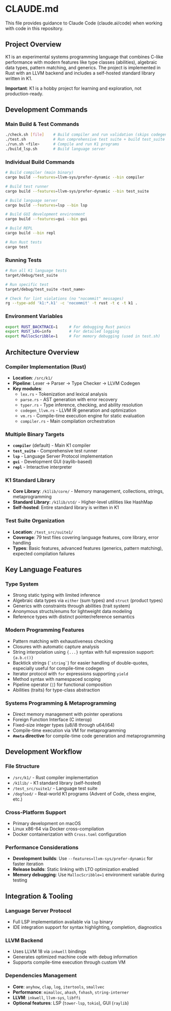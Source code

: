 # CLAUDE.md

This file provides guidance to Claude Code (claude.ai/code) when working with code in this repository.

## Project Overview

K1 is an experimental systems programming language that combines C-like performance with modern features like type classes (abilities), algebraic data types, pattern matching, and generics. The project is implemented in Rust with an LLVM backend and includes a self-hosted standard library written in K1.

**Important**: K1 is a hobby project for learning and exploration, not production-ready.

## Development Commands

### Main Build & Test Commands
```bash
./check.sh [file]    # Build compiler and run validation (skips codegen/linking if file specified)
./test.sh            # Run comprehensive test suite + build test_suite and compiler binaries
./run.sh <file>      # Compile and run K1 programs
./build_lsp.sh       # Build language server
```

### Individual Build Commands
```bash
# Build compiler (main binary)
cargo build --features=llvm-sys/prefer-dynamic --bin compiler

# Build test runner
cargo build --features=llvm-sys/prefer-dynamic --bin test_suite

# Build language server
cargo build --features=lsp --bin lsp

# Build GUI development environment
cargo build --features=gui --bin gui

# Build REPL
cargo build --bin repl

# Run Rust tests
cargo test
```

### Running Tests
```bash
# Run all K1 language tests
target/debug/test_suite

# Run specific test
target/debug/test_suite <test_name>

# Check for lint violations (no "nocommit" messages)
rg --type-add 'k1:*.k1' -c 'nocommit' -t rust -t c -t k1 .
```

### Environment Variables
```bash
export RUST_BACKTRACE=1     # For debugging Rust panics
export RUST_LOG=info        # For detailed logging
export MallocScribble=1     # For memory debugging (used in test.sh)
```

## Architecture Overview

### Compiler Implementation (Rust)
- **Location**: `/src/k1/`
- **Pipeline**: Lexer → Parser → Type Checker → LLVM Codegen
- **Key modules**:
  - `lex.rs` - Tokenization and lexical analysis
  - `parse.rs` - AST generation with error recovery  
  - `typer.rs` - Type inference, checking, and ability resolution
  - `codegen_llvm.rs` - LLVM IR generation and optimization
  - `vm.rs` - Compile-time execution engine for static evaluation
  - `compiler.rs` - Main compilation orchestration

### Multiple Binary Targets
- **`compiler`** (default) - Main K1 compiler
- **`test_suite`** - Comprehensive test runner
- **`lsp`** - Language Server Protocol implementation
- **`gui`** - Development GUI (raylib-based)
- **`repl`** - Interactive interpreter

### K1 Standard Library
- **Core Library**: `/k1lib/core/` - Memory management, collections, strings, metaprogramming
- **Standard Library**: `/k1lib/std/` - Higher-level utilities like HashMap
- **Self-hosted**: Entire standard library is written in K1

### Test Suite Organization
- **Location**: `/test_src/suite1/`
- **Coverage**: 79 test files covering language features, core library, error handling
- **Types**: Basic features, advanced features (generics, pattern matching), expected compilation failures

## Key Language Features

### Type System
- Strong static typing with limited inference
- Algebraic data types via `either` (sum types) and `struct` (product types)  
- Generics with constraints through abilities (trait system)
- Anonymous structs/enums for lightweight data modeling
- Reference types with distinct pointer/reference semantics

### Modern Programming Features  
- Pattern matching with exhaustiveness checking
- Closures with automatic capture analysis
- String interpolation using `{...}` syntax with full expression support: `{a.b.c()}`
- Backtick strings (`` `string` ``) for easier handling of double-quotes, especially useful for compile-time codegen
- Iterator protocol with `for` expressions supporting `yield`
- Method syntax with namespaced scoping
- Pipeline operator (`|`) for functional composition
- Abilities (traits) for type-class abstraction

### Systems Programming & Metaprogramming
- Direct memory management with pointer operations
- Foreign Function Interface (C interop)
- Fixed-size integer types (u8/i8 through u64/i64)
- Compile-time execution via VM for metaprogramming
- **`#meta` directive** for compile-time code generation and metaprogramming

## Development Workflow

### File Structure
- `/src/k1/` - Rust compiler implementation
- `/k1lib/` - K1 standard library (self-hosted)
- `/test_src/suite1/` - Language test suite
- `/dogfood/` - Real-world K1 programs (Advent of Code, chess engine, etc.)

### Cross-Platform Support
- Primary development on macOS
- Linux x86-64 via Docker cross-compilation
- Docker containerization with `Cross.toml` configuration

### Performance Considerations
- **Development builds**: Use `--features=llvm-sys/prefer-dynamic` for faster iteration
- **Release builds**: Static linking with LTO optimization enabled
- **Memory debugging**: Use `MallocScribble=1` environment variable during testing

## Integration & Tooling

### Language Server Protocol
- Full LSP implementation available via `lsp` binary
- IDE integration support for syntax highlighting, completion, diagnostics

### LLVM Backend
- Uses LLVM 18 via `inkwell` bindings
- Generates optimized machine code with debug information
- Supports compile-time execution through custom VM

### Dependencies Management
- **Core**: `anyhow`, `clap`, `log`, `itertools`, `smallvec`
- **Performance**: `mimalloc`, `ahash`, `fxhash`, `string-interner`
- **LLVM**: `inkwell`, `llvm-sys`, `libffi`
- **Optional features**: LSP (`tower-lsp`, `tokio`), GUI (`raylib`)